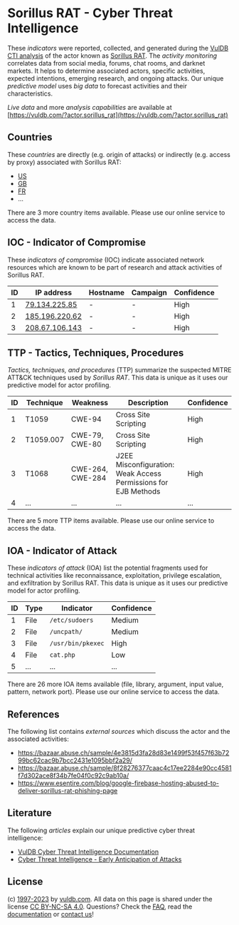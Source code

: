# Sorillus RAT - Cyber Threat Intelligence

These _indicators_ were reported, collected, and generated during the [VulDB CTI analysis](https://vuldb.com/?kb.cti) of the actor known as [Sorillus RAT](https://vuldb.com/?actor.sorillus_rat). The _activity monitoring_ correlates data from social media, forums, chat rooms, and darknet markets. It helps to determine associated actors, specific activities, expected intentions, emerging research, and ongoing attacks. Our unique _predictive model_ uses _big data_ to forecast activities and their characteristics.

_Live data_ and more _analysis capabilities_ are available at [https://vuldb.com/?actor.sorillus_rat](https://vuldb.com/?actor.sorillus_rat)

## Countries

These _countries_ are directly (e.g. origin of attacks) or indirectly (e.g. access by proxy) associated with Sorillus RAT:

* [US](https://vuldb.com/?country.us)
* [GB](https://vuldb.com/?country.gb)
* [FR](https://vuldb.com/?country.fr)
* ...

There are 3 more country items available. Please use our online service to access the data.

## IOC - Indicator of Compromise

These _indicators of compromise_ (IOC) indicate associated network resources which are known to be part of research and attack activities of Sorillus RAT.

ID | IP address | Hostname | Campaign | Confidence
-- | ---------- | -------- | -------- | ----------
1 | [79.134.225.85](https://vuldb.com/?ip.79.134.225.85) | - | - | High
2 | [185.196.220.62](https://vuldb.com/?ip.185.196.220.62) | - | - | High
3 | [208.67.106.143](https://vuldb.com/?ip.208.67.106.143) | - | - | High

## TTP - Tactics, Techniques, Procedures

_Tactics, techniques, and procedures_ (TTP) summarize the suspected MITRE ATT&CK techniques used by _Sorillus RAT_. This data is unique as it uses our predictive model for actor profiling.

ID | Technique | Weakness | Description | Confidence
-- | --------- | -------- | ----------- | ----------
1 | T1059 | CWE-94 | Cross Site Scripting | High
2 | T1059.007 | CWE-79, CWE-80 | Cross Site Scripting | High
3 | T1068 | CWE-264, CWE-284 | J2EE Misconfiguration: Weak Access Permissions for EJB Methods | High
4 | ... | ... | ... | ...

There are 5 more TTP items available. Please use our online service to access the data.

## IOA - Indicator of Attack

These _indicators of attack_ (IOA) list the potential fragments used for technical activities like reconnaissance, exploitation, privilege escalation, and exfiltration by Sorillus RAT. This data is unique as it uses our predictive model for actor profiling.

ID | Type | Indicator | Confidence
-- | ---- | --------- | ----------
1 | File | `/etc/sudoers` | Medium
2 | File | `/uncpath/` | Medium
3 | File | `/usr/bin/pkexec` | High
4 | File | `cat.php` | Low
5 | ... | ... | ...

There are 26 more IOA items available (file, library, argument, input value, pattern, network port). Please use our online service to access the data.

## References

The following list contains _external sources_ which discuss the actor and the associated activities:

* https://bazaar.abuse.ch/sample/4e3815d3fa28d83e1499f53f457f63b7299bc62cac9b7bcc2431e1095bbf2a29/
* https://bazaar.abuse.ch/sample/8f28276377caac4c17ee2284e90cc4581f7d302ace8f34b7fe04f0c92c9ab10a/
* https://www.esentire.com/blog/google-firebase-hosting-abused-to-deliver-sorillus-rat-phishing-page

## Literature

The following _articles_ explain our unique predictive cyber threat intelligence:

* [VulDB Cyber Threat Intelligence Documentation](https://vuldb.com/?kb.cti)
* [Cyber Threat Intelligence - Early Anticipation of Attacks](https://www.scip.ch/en/?labs.20201022)

## License

(c) [1997-2023](https://vuldb.com/?kb.changelog) by [vuldb.com](https://vuldb.com/?kb.about). All data on this page is shared under the license [CC BY-NC-SA 4.0](https://creativecommons.org/licenses/by-nc-sa/4.0/). Questions? Check the [FAQ](https://vuldb.com/?kb.faq), read the [documentation](https://vuldb.com/?kb) or [contact us](https://vuldb.com/?contact)!
